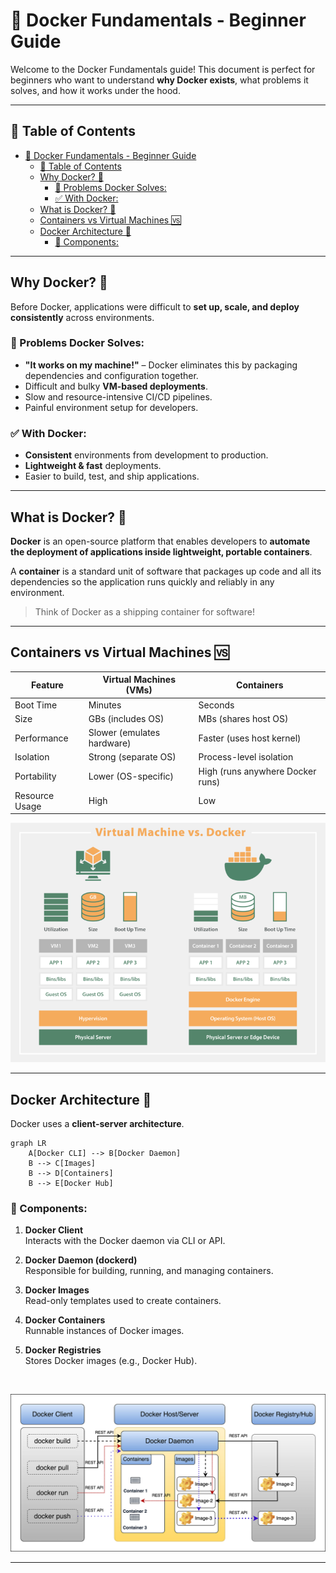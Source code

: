 # 🐳 Docker Fundamentals - Beginner Guide

Welcome to the Docker Fundamentals guide! This document is perfect for beginners who want to understand **why Docker exists**, what problems it solves, and how it works under the hood.

---

## 📌 Table of Contents

- [🐳 Docker Fundamentals - Beginner Guide](#-docker-fundamentals---beginner-guide)
  - [📌 Table of Contents](#-table-of-contents)
  - [Why Docker? 🤔](#why-docker-)
    - [🛑 Problems Docker Solves:](#-problems-docker-solves)
    - [✅ With Docker:](#-with-docker)
  - [What is Docker? 🐳](#what-is-docker-)
  - [Containers vs Virtual Machines 🆚](#containers-vs-virtual-machines-)
  - [Docker Architecture 🧱](#docker-architecture-)
    - [🧩 Components:](#-components)

---

## Why Docker? 🤔

Before Docker, applications were difficult to **set up, scale, and deploy consistently** across environments.

### 🛑 Problems Docker Solves:

- **"It works on my machine!"** – Docker eliminates this by packaging dependencies and configuration together.
- Difficult and bulky **VM-based deployments**.
- Slow and resource-intensive CI/CD pipelines.
- Painful environment setup for developers.

### ✅ With Docker:

- **Consistent** environments from development to production.
- **Lightweight & fast** deployments.
- Easier to build, test, and ship applications.

---

## What is Docker? 🐳

**Docker** is an open-source platform that enables developers to **automate the deployment of applications inside lightweight, portable containers**.

A **container** is a standard unit of software that packages up code and all its dependencies so the application runs quickly and reliably in any environment.

> Think of Docker as a shipping container for software!

---

## Containers vs Virtual Machines 🆚

| Feature        | Virtual Machines (VMs)     | Containers                       |
| -------------- | -------------------------- | -------------------------------- |
| Boot Time      | Minutes                    | Seconds                          |
| Size           | GBs (includes OS)          | MBs (shares host OS)             |
| Performance    | Slower (emulates hardware) | Faster (uses host kernel)        |
| Isolation      | Strong (separate OS)       | Process-level isolation          |
| Portability    | Lower (OS-specific)        | High (runs anywhere Docker runs) |
| Resource Usage | High                       | Low                              |

![Containers vs VMs](./Visuals/Containers%20VS%20Vms.png)

---

## Docker Architecture 🧱

Docker uses a **client-server architecture**.

```mermaid
graph LR
    A[Docker CLI] --> B[Docker Daemon]
    B --> C[Images]
    B --> D[Containers]
    B --> E[Docker Hub]
```

### 🧩 Components:

1. **Docker Client**  
   Interacts with the Docker daemon via CLI or API.

2. **Docker Daemon (dockerd)**  
   Responsible for building, running, and managing containers.

3. **Docker Images**  
   Read-only templates used to create containers.

4. **Docker Containers**  
   Runnable instances of Docker images.

5. **Docker Registries**  
   Stores Docker images (e.g., Docker Hub).

<br>

![Docker Architecture](./Visuals/Docker%20Architecture.png)

---

